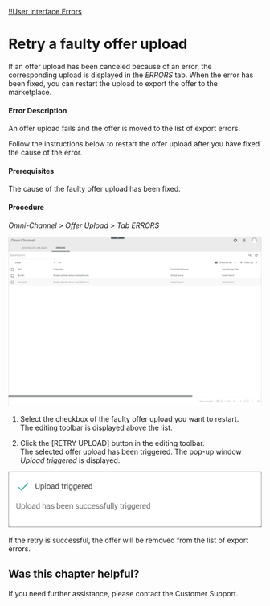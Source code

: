 [!!User interface Errors](../UserInterface/03b_Errors.md)   


# Retry a faulty offer upload

If an offer upload has been canceled because of an error, the corresponding upload is displayed in the *ERRORS* tab. When the error has been fixed, you can restart the upload to export the offer to the marketplace.

#### Error Description

An offer upload fails and the offer is moved to the list of export errors.

Follow the instructions below to restart the offer upload after you have fixed the cause of the error.

#### Prerequisites

The cause of the faulty offer upload has been fixed.

#### Procedure

*Omni-Channel > Offer Upload > Tab ERRORS*

![Export errors](../../Assets/Screenshots/Channels/OfferUpload/ExportErrors.png "[Export errors]")

1. Select the checkbox of the faulty offer upload you want to restart.   
  The editing toolbar is displayed above the list.

2. Click the [RETRY UPLOAD] button in the editing toolbar.   
  The selected offer upload has been triggered. The pop-up window *Upload triggered* is displayed.

  ![Upload triggered](../../Assets/Screenshots/Channels/OfferUpload/UploadTriggered.png "[Upload triggered]")

  If the retry is successful, the offer will be removed from the list of export errors.



## Was this chapter helpful?

If you need further assistance, please contact the Customer Support.
